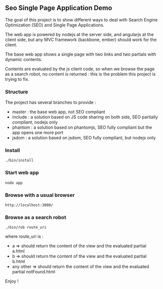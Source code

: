 ## Seo Single Page Application Demo

The goal of this project is to show different ways to deal with Search Engine Optimization (SEO) and Single Page Applications.

The web app is powered by nodejs at the server side, and angularjs at the client side, but any MVC framework (backbone, ember)
should work for the client.

The base web app shows a single page with two links and two partials with dynamic contents.

Contents are evaluated by the js client code, so when we browse the page as a search robot, no content is returned : this is the problem this project is trying to fix.

### Structure

The project has several branches to provide :

* master : the base web app, not SEO compliant
* include : a solution based on JS code sharing on both side, SEO partially compliant, nodejs only
* phantom  : a solution based on phantomjs, SEO fully compliant but the app opens one more port
* jsdom : a solution based on jsdom, SEO fully compliant, but nodejs only

### Install

    ./bin/install

### Start web app

    node app

### Browse with a usual browser

    http://localhost:3000/

### Browse as a search robot

    ./bin/rob route_uri

where route_uri is :
* a => should return the content of the view and the evaluated partial a.html
* b => should return the content of the view and the evaluated partial b.html
* any other => should return the content of the view and the evaluated partial notFound.html

Enjoy !